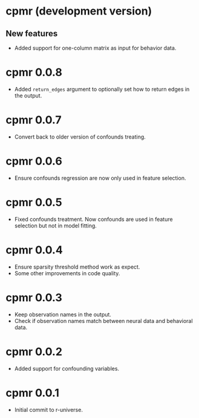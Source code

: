 # cpmr (development version)

## New features

* Added support for one-column matrix as input for behavior data.

# cpmr 0.0.8

* Added `return_edges` argument to optionally set how to return edges in the output.

# cpmr 0.0.7

* Convert back to older version of confounds treating.

# cpmr 0.0.6

* Ensure confounds regression are now only used in feature selection.

# cpmr 0.0.5

* Fixed confounds treatment. Now confounds are used in feature selection but not in model fitting.

# cpmr 0.0.4

* Ensure sparsity threshold method work as expect.
* Some other improvements in code quality.

# cpmr 0.0.3

* Keep observation names in the output.
* Check if observation names match between neural data and behavioral data.

# cpmr 0.0.2

* Added support for confounding variables.

# cpmr 0.0.1

* Initial commit to r-universe.
